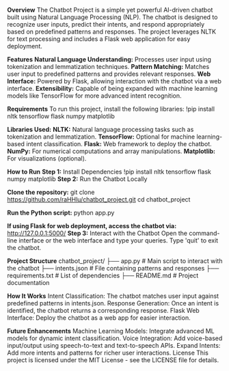 **Overview**
The Chatbot Project is a simple yet powerful AI-driven chatbot built using Natural Language Processing (NLP). The chatbot is designed to recognize user inputs, predict their intents, and respond appropriately based on predefined patterns and responses. The project leverages NLTK for text processing and includes a Flask web application for easy deployment.

**Features**
**Natural Language Understanding:** Processes user input using tokenization and lemmatization techniques.
**Pattern Matching:** Matches user input to predefined patterns and provides relevant responses.
**Web Interface:** Powered by Flask, allowing interaction with the chatbot via a web interface.
**Extensibility:** Capable of being expanded with machine learning models like TensorFlow for more advanced intent recognition.

**Requirements**
To run this project, install the following libraries:
!pip install nltk tensorflow flask numpy matplotlib

**Libraries Used:**
**NLTK:** Natural language processing tasks such as tokenization and lemmatization.
**TensorFlow:** Optional for machine learning-based intent classification.
**Flask:** Web framework to deploy the chatbot.
**NumPy:** For numerical computations and array manipulations.
**Matplotlib:** For visualizations (optional).

**How to Run**
**Step 1:** Install Dependencies
!pip install nltk tensorflow flask numpy matplotlib
**Step 2:** Run the Chatbot Locally

**Clone the repository:**
git clone https://github.com/raHHlu/chatbot_project.git
cd chatbot_project

**Run the Python script:**
python app.py

**If using Flask for web deployment, access the chatbot via:**
http://127.0.0.1:5000/
**Step 3:** Interact with the Chatbot
Open the command-line interface or the web interface and type your queries.
Type 'quit' to exit the chatbot.

**Project Structure**
chatbot_project/
├── app.py                # Main script to interact with the chatbot
├── intents.json          # File containing patterns and responses
├── requirements.txt      # List of dependencies
├── README.md             # Project documentation

**How It Works**
Intent Classification: The chatbot matches user input against predefined patterns in intents.json.
Response Generation: Once an intent is identified, the chatbot returns a corresponding response.
Flask Web Interface: Deploy the chatbot as a web app for easier interaction.

**Future Enhancements**
Machine Learning Models: Integrate advanced ML models for dynamic intent classification.
Voice Integration: Add voice-based input/output using speech-to-text and text-to-speech APIs.
Expand Intents: Add more intents and patterns for richer user interactions.
License
This project is licensed under the MIT License - see the LICENSE file for details.








